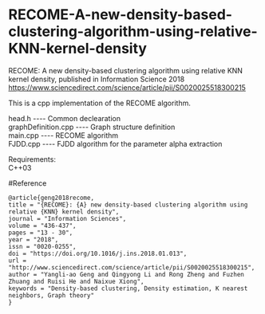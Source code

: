 # RECOME-A-new-density-based-clustering-algorithm-using-relative-KNN-kernel-density
RECOME: A new density-based clustering algorithm using relative KNN kernel density, published in Information Science 2018
https://www.sciencedirect.com/science/article/pii/S0020025518300215


This is a cpp implementation of the RECOME algorithm.

head.h       ---- Common declearation    
graphDefinition.cpp  ---- Graph structure definition     
main.cpp ---- RECOME algorithm     
FJDD.cpp      ---- FJDD algorithm for the parameter alpha extraction

Requirements:   
C++03

#Reference
```
@article{geng2018recome,
title = "{RECOME}: {A} new density-based clustering algorithm using relative {KNN} kernel density",
journal = "Information Sciences",
volume = "436-437",
pages = "13 - 30",
year = "2018",
issn = "0020-0255",
doi = "https://doi.org/10.1016/j.ins.2018.01.013",
url = "http://www.sciencedirect.com/science/article/pii/S0020025518300215",
author = "Yangli-ao Geng and Qingyong Li and Rong Zheng and Fuzhen Zhuang and Ruisi He and Naixue Xiong",
keywords = "Density-based clustering, Density estimation, K nearest neighbors, Graph theory"
}
```
